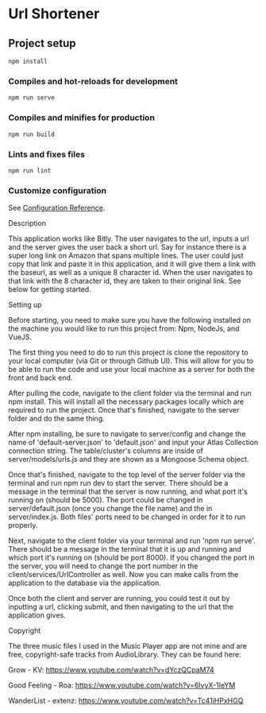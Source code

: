 # Url Shortener

## Project setup
```
npm install
```

### Compiles and hot-reloads for development
```
npm run serve
```

### Compiles and minifies for production
```
npm run build
```

### Lints and fixes files
```
npm run lint
```

### Customize configuration
See [Configuration Reference](https://cli.vuejs.org/config/).

Description

This application works like Bitly. The user navigates to the url, inputs a url and the server gives the user back a short url. Say for instance there is a super long link on Amazon that spans multiple lines. The user could just copy that link and paste it in this application, and it will give them a link with the baseurl, as well as a unique 8 character id. When the user navigates to that link with the 8 character id, they are taken to their original link. See below for getting started.

Setting up

Before starting, you need to make sure you have the following installed on the machine you would like to run this project from: Npm, NodeJs, and VueJS.  

The first thing you need to do to run this project is clone the repository to your local computer (via Git or through Github UI). This will allow for you to be able to run the code and use your local machine as a server for both the front and back end. 

After pulling the code, navigate to the client folder via the terminal and run npm install. This will install all the necessary packages locally which are required to run the project. Once that's finished, navigate to the server folder and do the same thing. 

After npm installing, be sure to navigate to server/config and change the name of 'default-server.json' to 'default.json' and input your Atlas Collection connection string. The table/cluster's columns are inside of server/models/urls.js and they are shown as a Mongoose Schema object.

Once that's finished, navigate to the top level of the server folder via the terminal and run npm run dev to start the server. There should be a message in the terminal that the server is now running, and what port it's running on (should be 5000). The port could be changed in server/default.json (once you change the file name) and the in server/index.js. Both files' ports need to be changed in order for it to run properly.

Next, navigate to the client folder via your terminal and run 'npm run serve'. There should be a message in the terminal that it is up and running and which port it's running on (should be port 8000). If you changed the port in the server, you will need to change the port number in the client/services/UrlController as well. Now you can make calls from the application to the database via the application.

Once both the client and server are running, you could test it out by inputting a url, clicking submit, and then navigating to the url that the application gives. 

Copyright 

The three music files I used in the Music Player app are not mine and are free, copyright-safe tracks from AudioLibrary. They can be found here:

Grow - KV: https://www.youtube.com/watch?v=dYczQCpaM74

Good Feeling - Roa: https://www.youtube.com/watch?v=6lvyX-1IeYM

WanderList - extenz: https://www.youtube.com/watch?v=Tc41iHPxHGQ
